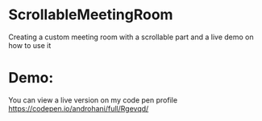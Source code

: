 # ScrollableMeetingRoom
Creating a custom meeting room with a scrollable part and a live demo on how to use it

# Demo:
You can view a live version on my code pen profile https://codepen.io/androhani/full/Rgevqd/
